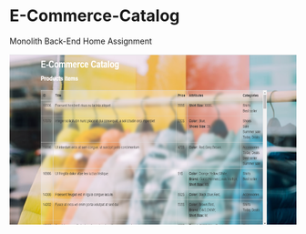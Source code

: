 # E-Commerce-Catalog
Monolith Back-End Home Assignment


<p float="center">
  <img src="screenshot/screenshot.PNG" height="300" wight:"400" alt="login"</img>
</p>
